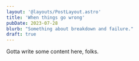 ```yaml
---
layout: '@layouts/PostLayout.astro'
title: 'When things go wrong'
pubDate: 2023-07-28
blurb: "Something about breakdown and failure."
draft: true
---
```


Gotta write some content here, folks.
